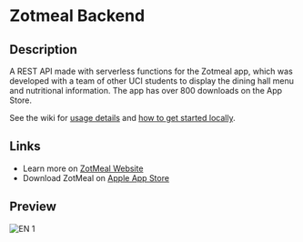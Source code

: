 # Zotmeal Backend
## Description
 A REST API made with serverless functions for the Zotmeal app, which was developed with a team of other UCI students to display the dining hall menu and nutritional information. The app has over 800 downloads on the App Store.
 
See the wiki for [usage details](https://github.com/EricPedley/zotmeal-backend/wiki) and [how to get started locally](https://github.com/EricPedley/zotmeal-backend/wiki/Running-Locally).

## Links
- Learn more on [ZotMeal Website](https://shengyuan-lu.com/zotmeal-app-website/)
- Download ZotMeal on [Apple App Store](https://apps.apple.com/us/developer/shengyuan-lu/id1450568803)

## Preview
![EN 1](https://user-images.githubusercontent.com/70995597/159722759-44869381-624a-4d80-b063-46b4c72464ee.png)
